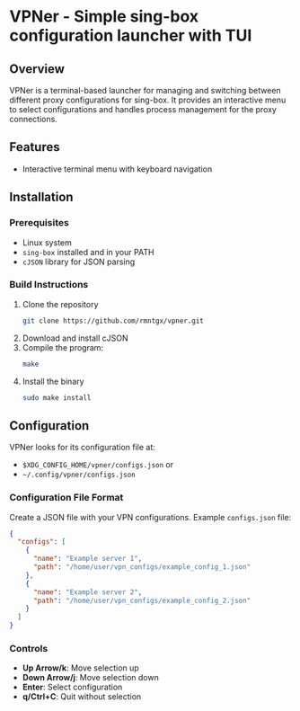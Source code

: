 # VPNer - Simple sing-box configuration launcher with TUI

## Overview

VPNer is a terminal-based launcher for managing and switching between different proxy configurations for sing-box. It provides an interactive menu to select configurations and handles process management for the proxy connections.

## Features

- Interactive terminal menu with keyboard navigation

## Installation

### Prerequisites

- Linux system
- `sing-box` installed and in your PATH
- `cJSON` library for JSON parsing

### Build Instructions

1. Clone the repository
    ```bash
    git clone https://github.com/rmntgx/vpner.git
    ```
2. Download and install cJSON
3. Compile the program:
    ```bash
    make
    ```
4. Install the binary
    ```bash
    sudo make install
    ```
## Configuration

VPNer looks for its configuration file at:
- `$XDG_CONFIG_HOME/vpner/configs.json` or
- `~/.config/vpner/configs.json`

### Configuration File Format

Create a JSON file with your VPN configurations.
Example `configs.json` file:
```json
{
  "configs": [
    {
      "name": "Example server 1",
      "path": "/home/user/vpn_configs/example_config_1.json"
    },
    {
      "name": "Example server 2",
      "path": "/home/user/vpn_configs/example_config_2.json"
    }
  ]
}
```

### Controls

- **Up Arrow/k**: Move selection up
- **Down Arrow/j**: Move selection down
- **Enter**: Select configuration
- **q/Ctrl+C**: Quit without selection

